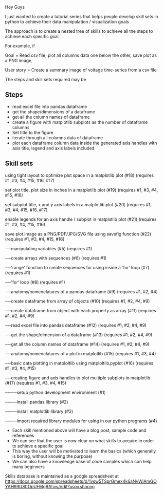 Hey Guys

I just wanted to create a tutorial series that helps people develop skill sets in python to achieve their data manipulation / visualization goals

The approach is to create a nested tree of skills to achieve all the steps to achieve each specific goal

For example, if 

Goal = Read csv file, plot all columns data one below the other, save plot as a PNG image, 

User story = Create a summary image of voltage time-series from a csv file 

The steps and skill sets required may be

Steps
-----
* read excel file into pandas dataframe
* get the shape/dimensions of a dataframe
* get all the column names of dataframe
* create a figure with matplotlib subplots as the number of dataframe columns
* Set title to the figure
* iterate through all columns data of dataframe
* plot each dataframe column data inside the generated axis handles with axis title, legend and axis labels included

Skill sets
----------
using tight layout to optimize plot space in a matplotlib plot (#18) (requires #1, #3, #4, #15, #16, #17)

set plot title, plot size in inches in a matplotlib plot (#19) (requires #1, #3, #4, #15, #16)

set subplot title, x and y axis labels in a matplotlib plot (#20) (requires #1, #3, #4, #15, #16, #17)

enable legends for an axis handle / subplot in matplotlib plot (#21) (requires #1, #3, #4, #15, #16)

save plot image as a PNG/PDF/JPG/SVG file using savefig function (#22) (requires #1, #3, #4, #15, #16)

---manipulating variables (#5) (requires #1)

---create arrays with sequences (#6) (requires #1)

---'range' function to create sequences for using inside a 'for' loop (#7) (requires #1)

---'for' loop (#8) (requires #1)

---anatomy/nomenclatures of a pandas dataframe (#9) (requires #1, #2, #4)

---create dataframe from array of objects (#10) (requires #1, #2, #4, #9)

---create dataframe from object with each property as array (#11) (requires #1, #2, #4, #9)

---read excel file into pandas dataframe (#12) (requires #1, #2, #4, #9)

---get the shape/dimension of a dataframe (#13) (requires #1, #2, #4, #9)

---get all the column names of dataframe (#14) (requires #1, #2, #4, #9)

---anatomy/nomenclatures of a plot in matplotlib (#15) (requires #1, #3, #4)

---basic data plotting in matploltlib using matploltlib.pyplot (#16) (requires #1, #3, #4, #15)

---creating figure and axis handles to plot multiple subplots in matplotlib (#17) (requires #1, #3, #4, #15)

------setup python development environment (#1)

------install pandas library (#2)

------install matplotlib library (#3)

------import required library modules for using in our python programs (#4)

* Each skill mentioned above will have a blog post, sample code and references
* We can see that the user is now clear on what skills to acquire in order to achieve a specific goal
* This way the user will be motivated to learn the basics (which generally is boring, without knowing the purpose)
* We can also have a knowledge base of code samples which can help many beginners

Skills database is maintained as a google spreadsheet at https://docs.google.com/spreadsheets/d/1vsw5TSprGmex4k6aNvWiAmGOYAH9RU80OpUFMg9Ahvs/edit?usp=sharing
<!--stackedit_data:
eyJoaXN0b3J5IjpbLTYzNjA4ODk5Miw3MzA5OTgxMTZdfQ==
-->